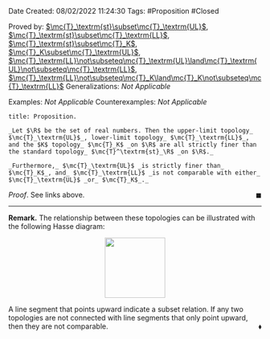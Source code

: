 <br />
<br />

Date Created: 08/02/2022 11:24:30
Tags: #Proposition #Closed 

Proved by: [$\mc{T}_\textrm{st}\subset\mc{T}_\textrm{UL}$](Upper-limit%20topology%20strictly%20finer%20than%20standard%20topology%20on%20R.md), [$\mc{T}_\textrm{st}\subset\mc{T}_\textrm{LL}$](Lower-limit%20topology%20strictly%20finer%20than%20standard%20topology%20on%20R.md), [$\mc{T}_\textrm{st}\subset\mc{T}_K$](K%20topology%20strictly%20finer%20than%20standard%20topology%20on%20R.md), [$\mc{T}_K\subset\mc{T}_\textrm{UL}$](Upper-limit%20topology%20strictly%20finer%20than%20K%20topology%20on%20R.md), [$\mc{T}_\textrm{LL}\not\subseteq\mc{T}_\textrm{UL}\land\mc{T}_\textrm{UL}\not\subseteq\mc{T}_\textrm{LL}$](Lower%20and%20upper%20limit%20topologies%20are%20not%20comparable%20on%20R.md), [$\mc{T}_\textrm{LL}\not\subseteq\mc{T}_K\land\mc{T}_K\not\subseteq\mc{T}_\textrm{LL}$](Lower%20and%20K%20topologies%20are%20not%20comparable%20on%20R.md)
Generalizations: _Not Applicable_

Examples: _Not Applicable_
Counterexamples: _Not Applicable_

``` ad-Proposition
title: Proposition.

_Let $\R$ be the set of real numbers. Then the upper-limit topology_ $\mc{T}_\textrm{UL}$_, lower-limit topology_ $\mc{T}_\textrm{LL}$_, and the $K$ topology_ $\mc{T}_K$ _on $\R$ are all strictly finer than the standard topology_ $\mc{T}^\textrm{st}_\R$ _on $\R$._

_Furthermore,_ $\mc{T}_\textrm{UL}$ _is strictly finer than_ $\mc{T}_K$_, and_ $\mc{T}_\textrm{LL}$ _is not comparable with either_ $\mc{T}_\textrm{UL}$ _or_ $\mc{T}_K$_._

```

_Proof_. See links above.<span style="float:right;">$\blacksquare$</span>

---

**Remark.** The relationship between these topologies can be illustrated with the following Hasse diagram:

<center><img src="https://raw.githubusercontent.com/zhaoshenzhai/MathWiki/master/Images/09-02-2022_212228/image.svg", width=120></center>

A line segment that points upward indicate a subset relation. If any two topologies are not connected with line segments that only point upward, then they are not comparable.<span style="float:right;">$\blacklozenge$</span>
